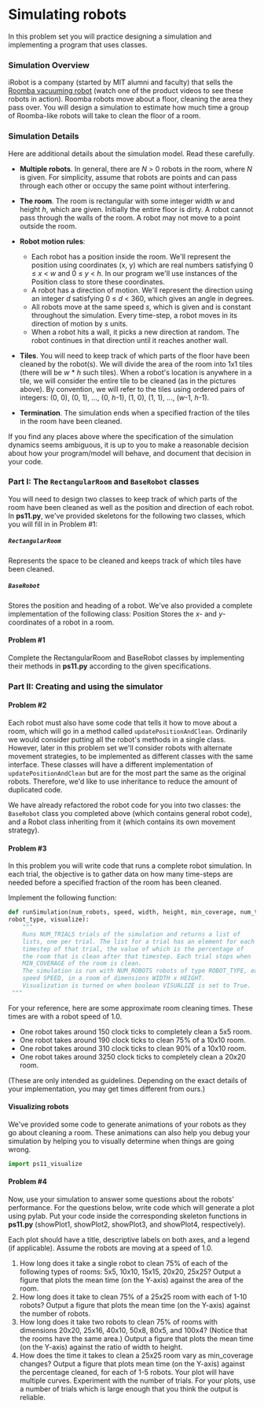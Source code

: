 # Simulating robots
In this problem set you will practice designing a simulation and implementing a program that uses
classes.

### Simulation Overview ###
iRobot is a company (started by MIT alumni and faculty) that sells the [Roomba vacuuming robot](http://store.irobot.com/home/index.jsp) (watch
one of the product videos to see these robots in action). Roomba robots move about a floor, cleaning
the area they pass over. You will design a simulation to estimate how much time a group of
Roomba-like robots will take to clean the floor of a room. 

### Simulation Details ###
Here are additional details about the simulation model. Read these carefully.

* **Multiple robots**. In general, there are _N_ > 0 robots in the room, where _N_ is given. For
simplicity, assume that robots are points and can pass through each other or occupy the same
point without interfering.

* **The room**. The room is rectangular with some integer width _w_ and height _h_, which are given.
Initially the entire floor is dirty. A robot cannot pass through the walls of the room. A robot may
not move to a point outside the room.

* **Robot motion rules**:
  * Each robot has a position inside the room. We'll represent the position using coordinates
(x, y) which are real numbers satisfying 0 ≤ _x_ < _w_ and 0 ≤ _y_ < _h_. In our program we'll use
instances of the Position class to store these coordinates.
  * A robot has a direction of motion. We'll represent the direction using an integer _d_ satisfying
0 ≤ _d_ < 360, which gives an angle in degrees.
  * All robots move at the same speed _s_, which is given and is constant throughout the
simulation. Every time-step, a robot moves in its direction of motion by _s_ units.
  * When a robot hits a wall, it picks a new direction at random. The robot continues in that
direction until it reaches another wall.
* **Tiles**. You will need to keep track of which parts of the floor have been cleaned by the robot(s).
We will divide the area of the room into 1x1 tiles (there will be _w_ * _h_ such tiles). When a robot's
location is anywhere in a tile, we will consider the entire tile to be cleaned (as in the pictures
above). By convention, we will refer to the tiles using ordered pairs of integers: (0, 0), (0, 1), ...,
(0, _h_-1), (1, 0), (1, 1), ..., (_w_-1, _h_-1).
* **Termination**. The simulation ends when a specified fraction of the tiles in the room have been
cleaned.

If you find any places above where the specification of the simulation dynamics seems ambiguous, it is
up to you to make a reasonable decision about how your program/model will behave, and document
that decision in your code. 

### Part I: The `RectangularRoom` and `BaseRobot` classes ###
You will need to design two classes to keep track of which parts of the room have been cleaned as well
as the position and direction of each robot.
In **ps11.py**, we've provided skeletons for the following two classes, which you will fill in in Problem #1:
##### `RectangularRoom` #####
Represents the space to be cleaned and keeps track of which tiles have been cleaned.
##### `BaseRobot` #####
Stores the position and heading of a robot.
We've also provided a complete implementation of the following class:
Position
Stores the _x_- and _y_-coordinates of a robot in a room. 

#### Problem #1 ####
Complete the RectangularRoom and BaseRobot classes by implementing their methods
in **ps11.py** according to the given specifications. 

### Part II: Creating and using the simulator ###
#### Problem #2 ####
Each robot must also have some code that tells it how to move about a room, which will go in a
method called `updatePositionAndClean`.
Ordinarily we would consider putting all the robot's methods in a single class. However, later in
this problem set we'll consider robots with alternate movement strategies, to be implemented as
different classes with the same interface. These classes will have a different implementation of
`updatePositionAndClean` but are for the most part the same as the original robots. Therefore, we'd
like to use inheritance to reduce the amount of duplicated code.

We have already refactored the robot code for you into two classes: the `BaseRobot` class you
completed above (which contains general robot code), and a Robot class inheriting from it (which
contains its own movement strategy). 

#### Problem #3 ####
In this problem you will write code that runs a complete robot simulation.
In each trial, the objective is to gather data on how many time-steps are needed before a
specified fraction of the room has been cleaned. 

Implement the following function:
```Python
def runSimulation(num_robots, speed, width, height, min_coverage, num_trials,
robot_type, visualize):
    """
    Runs NUM_TRIALS trials of the simulation and returns a list of
    lists, one per trial. The list for a trial has an element for each
    timestep of that trial, the value of which is the percentage of
    the room that is clean after that timestep. Each trial stops when
    MIN_COVERAGE of the room is clean.
    The simulation is run with NUM_ROBOTS robots of type ROBOT_TYPE, each with
    speed SPEED, in a room of dimensions WIDTH x HEIGHT.
    Visualization is turned on when boolean VISUALIZE is set to True.
 """
 ```
For your reference, here are some approximate room cleaning times. These times are with a robot
speed of 1.0.
* One robot takes around 150 clock ticks to completely clean a 5x5 room.
* One robot takes around 190 clock ticks to clean 75% of a 10x10 room.
* One robot takes around 310 clock ticks to clean 90% of a 10x10 room.
* One robot takes around 3250 clock ticks to completely clean a 20x20 room. 

(These are only intended as guidelines. Depending on the exact details of your implementation,
you may get times different from ours.) 

#### Visualizing robots ####
We've provided some code to generate animations of your robots as they go about cleaning a
room. These animations can also help you debug your simulation by helping you to visually
determine when things are going wrong. 
```Python
import ps11_visualize 
```

#### Problem #4 ####
Now, use your simulation to answer some questions about the robots' performance.
For the questions below, write code which will generate a plot using pylab. Put your
code inside the corresponding skeleton functions in **ps11.py** (showPlot1, showPlot2,
showPlot3, and showPlot4, respectively).

Each plot should have a title, descriptive labels on both axes, and a legend (if applicable). Assume
the robots are moving at a speed of 1.0.
1. How long does it take a single robot to clean 75% of each of the following types of rooms:
5x5, 10x10, 15x15, 20x20, 25x25? Output a figure that plots the mean time (on the Y-axis)
against the area of the room.
2. How long does it take to clean 75% of a 25x25 room with each of 1-10 robots? Output a
figure that plots the mean time (on the Y-axis) against the number of robots.
3. How long does it take two robots to clean 75% of rooms with dimensions 20x20, 25x16,
40x10, 50x8, 80x5, and 100x4? (Notice that the rooms have the same area.) Output a
figure that plots the mean time (on the Y-axis) against the ratio of width to height.
4. How does the time it takes to clean a 25x25 room vary as min_coverage changes? Output a
figure that plots mean time (on the Y-axis) against the percentage cleaned, for each of 1-5
robots. Your plot will have multiple curves.
Experiment with the number of trials. For your plots, use a number of trials which is large enough
that you think the output is reliable. 
